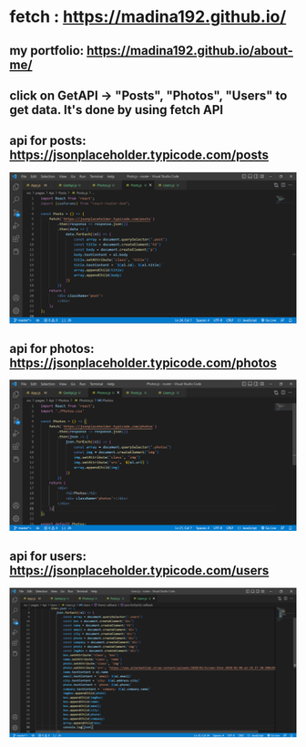 # fetch : https://madina192.github.io/
## my portfolio: https://madina192.github.io/about-me/
## click on GetAPI -> "Posts", "Photos", "Users" to get data. It's done by using fetch API
## api for posts: https://jsonplaceholder.typicode.com/posts
![](posts.png)
## api for photos: https://jsonplaceholder.typicode.com/photos
![](photos.png)
## api for users: https://jsonplaceholder.typicode.com/users
![](users.png)
